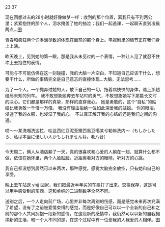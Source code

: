 23:37

现在回想过去的28小时就好像做梦一样：收到的那个位置，离我只有不到两公里；紧紧抱住的那个人，泪水掩盖了她的抽泣；我们一起逃课，一起聊天直到凌晨两点...[图](https://s2.loli.net/2024/11/20/NmIDUuefqrnW23P.jpg)

青春和疯狂两个词淋漓尽致的体现在面前的那个身上。电视剧里的情节正在我们身上上演。

昨天晚上，见到她的第一眼，那是我从未见过的一个表情，一种让人见了就忍不住冲上去抱住的表情。

可能与不可能仿佛在这一刻碰撞，我的大脑一片空白，不知道自己应该干什么，想要干什么，所做的事情完全是自己意志的直接体现...大脑，无法思考......

为了一个人，一个抛弃过她的人，放下自己的一切，拖着病怏怏的身体，踏上那趟结局未知的列车。
我不敢想象她奔去车站时的勇气，不敢想象她写下那篇长文时的决心。它们都是那样的真挚，那样的直穿我心。
她是勇敢的，这个“自私”的姑娘比我勇敢一千倍一万倍。
我没有理由拒绝一位如此深爱我的姑娘。
你的眼泪，浸透了我的衣服，也浸湿了我的心。
不过真正解开我的心结的还是我们之间的沟通。

哎～～某洗嘎洗达拉，哇达西红豆泥亚撒西黑豆噶某兮勒嘛洗内～（もしかしたら、私は本当に優しい人かもしれませんね，老八音）

***

今天周二，俩人从酒店躺了一天，真的很喜欢和心爱的人躺在一起，就算什么都不做，依偎在她怀里，两个人脸贴脸，近距离看对方的眼睛，听对方的心跳。

我自己都没想到居然可以来两次，那种感觉，感觉大脑完全放空，只有她和自己的享受。

晚上去车站送 yhjj 回家，我们把最近半年买的车票打了出来，交换保存，这是可以用手感受到的东西，这和单纯的二进制数字全然不同。

送别之后，一个人走向前广场，心里并非每次离别的伤感，而是感觉未来再次充满了希望，没有了之前被爱情束缚的感觉，而是好像自己可以以一个全新的自己和之前的那个人共同拥抱一段新的感情，在这段新的感情中，我仍然可以以新的自我拥抱新的生活，和一个人不同的是，在这个过程中有一位爱我的人我爱的人相伴。[图](https://s2.loli.net/2024/11/21/cXYKuLGJvDgTwj8.jpg)

